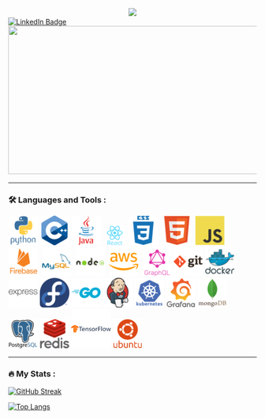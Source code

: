<div id="header" align="center">
  <img src="https://media.giphy.com/media/M9gbBd9nbDrOTu1Mqx/giphy.gif" width="100"/>
</div>

<div id="badges">
  <a href="https://www.linkedin.com/in/aryan-sharma-02423a223/">
    <img src="https://img.shields.io/badge/LinkedIn-blue?style=for-the-badge&logo=linkedin&logoColor=white" alt="LinkedIn Badge"/>
  </a>
 </div>

<div align="center">
  <img src="https://media.giphy.com/media/dWesBcTLavkZuG35MI/giphy.gif" width="600" height="300"/>
</div>

---

### :hammer_and_wrench: Languages and Tools :

<div>
  <img src = "https://github.com/devicons/devicon/blob/master/icons/python/python-original-wordmark.svg" title="Python" width="60" height="60"/>
  <img src = "https://github.com/devicons/devicon/blob/master/icons/cplusplus/cplusplus-original.svg" title="C++" width="60" height="60"/>
  <img src="https://github.com/devicons/devicon/blob/master/icons/java/java-original-wordmark.svg" title="Java" alt="Java" width="60" height="60"/>&nbsp;
  <img src="https://github.com/devicons/devicon/blob/master/icons/react/react-original-wordmark.svg" title="React" alt="React" width="40" height="40"/>&nbsp;
  <img src="https://github.com/devicons/devicon/blob/master/icons/css3/css3-plain-wordmark.svg"  title="CSS3" alt="CSS" width="60" height="60"/>&nbsp;
  <img src="https://github.com/devicons/devicon/blob/master/icons/html5/html5-original.svg" title="HTML5" alt="HTML" width="60" height="60"/>&nbsp;
  <img src="https://github.com/devicons/devicon/blob/master/icons/javascript/javascript-original.svg" title="JavaScript" alt="JavaScript" width="60" height="60"/>&nbsp;
  <img src="https://github.com/devicons/devicon/blob/master/icons/firebase/firebase-plain-wordmark.svg" title="Firebase" alt="Firebase" width="60" height="60"/>&nbsp;
  <img src="https://github.com/devicons/devicon/blob/master/icons/mysql/mysql-original-wordmark.svg" title="MySQL"  alt="MySQL" width="60" height="60"/>&nbsp;
  <img src="https://github.com/devicons/devicon/blob/master/icons/nodejs/nodejs-original-wordmark.svg" title="NodeJS" alt="NodeJS" width="60" height="60"/>&nbsp;
  <img src="https://github.com/devicons/devicon/blob/master/icons/amazonwebservices/amazonwebservices-plain-wordmark.svg" title="AWS" alt="AWS" width="60" height="60"/>&nbsp;
  <img src = "https://github.com/devicons/devicon/blob/master/icons/graphql/graphql-plain-wordmark.svg" title="GraphQL" width="60" height="60"/>
  <img src="https://github.com/devicons/devicon/blob/master/icons/git/git-original-wordmark.svg" title="Git" **alt="Git" width="60" height="60"/>
  <img src = "https://github.com/devicons/devicon/blob/master/icons/docker/docker-original-wordmark.svg" title="Docker" width="60" height="60"/>
  <img src = "https://github.com/devicons/devicon/blob/master/icons/express/express-original-wordmark.svg" title="Express" width="60" height="60"/>
  <img src = "https://github.com/devicons/devicon/blob/master/icons/fedora/fedora-original.svg" title="Fedora" width="60" height="60"/>
  <img src = "https://github.com/devicons/devicon/blob/master/icons/go/go-original-wordmark.svg" title="Go" width="60" height="60"/>
  <img src = "https://github.com/devicons/devicon/blob/master/icons/jenkins/jenkins-original.svg" title="Jenkins" width="60" height="60"/>
  <img src = "https://github.com/devicons/devicon/blob/master/icons/kubernetes/kubernetes-plain-wordmark.svg" title="Kubernetes" width="60" height="60"/>
  <img src = "https://github.com/devicons/devicon/blob/master/icons/grafana/grafana-original-wordmark.svg" title="Grafana" width="60" height="60"/>
  <img src = "https://github.com/devicons/devicon/blob/master/icons/mongodb/mongodb-original-wordmark.svg" title="MongoDB" width="60" height="60"/>
  <img src = "https://github.com/devicons/devicon/blob/master/icons/postgresql/postgresql-original-wordmark.svg" title="PostgreSQL" width="60" height="60"/>
  <img src = "https://github.com/devicons/devicon/blob/master/icons/redis/redis-original-wordmark.svg" title="Redis" width="60" height="60"/>
  <img src="https://github.com/devicons/devicon/blob/master/icons/tensorflow/tensorflow-original-wordmark.svg" title="Tensorflow" width="80" height="80"/>
  <img src = "https://github.com/devicons/devicon/blob/master/icons/ubuntu/ubuntu-plain-wordmark.svg" title="Ubuntu" width="60" height="60"/>
</div>

---

### :fire: My Stats :

[![GitHub Streak](http://github-readme-streak-stats.herokuapp.com?user=aryans1204&theme=dark&background=000000)](https://git.io/streak-stats)

[![Top Langs](https://github-readme-stats.vercel.app/api/top-langs/?username=aryans1204)](https://github.com/anuraghazra/github-readme-stats)
